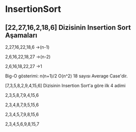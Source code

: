 # InsertionSort
## [22,27,16,2,18,6] Dizisinin Insertion Sort Aşamaları
2,27,16,22,18,6 ->(n-1)

2,6,16,22,18,27 ->(n-2)

2,6,16,18,22,27 ->1

Big-O gösterimi: n(n+1)/2 O(n^2) 18 sayısı Average Case'dir.

[7,3,5,8,2,9,4,15,6] Dizisinin Insertion Sort'a göre ilk 4 adimi

2,3,5,8,7,9,4,15,6

2,3,4,8,7,9,5,15,6

2,3,4,5,7,9,8,15,6

2,3,4,5,6,9,8,15,7
